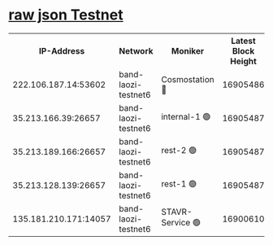 
[raw json Testnet](https://rpc-check.bandt.stavr.tech/bandt/rpcbandt_result.json)
=

<table><tr><th>IP-Address</th><th>Network</th><th>Moniker</th><th>Latest Block Height</th><th>Earliest Block Height</th><th>Catching Up</th><th>Tx Index</th><th>Voting Power</th><th>Scan Time</th></tr><tr><td>222.106.187.14:53602</td><td>band-laozi-testnet6</td><td>Cosmostation 🔴</td><td>16905486</td><td>16668001</td><td>False</td><td>on</td><td>2203686</td><td>2024-03-18T10:20:58.096233825UTC</td></tr><tr><td>35.213.166.39:26657</td><td>band-laozi-testnet6</td><td>internal-1 🟢</td><td>16905487</td><td>16805487</td><td>False</td><td>on</td><td>0</td><td>2024-03-18T10:20:59.045408628UTC</td></tr><tr><td>35.213.189.166:26657</td><td>band-laozi-testnet6</td><td>rest-2 🟢</td><td>16905487</td><td>16805487</td><td>False</td><td>on</td><td>0</td><td>2024-03-18T10:21:00.012019902UTC</td></tr><tr><td>35.213.128.139:26657</td><td>band-laozi-testnet6</td><td>rest-1 🟢</td><td>16905487</td><td>16805487</td><td>False</td><td>on</td><td>0</td><td>2024-03-18T10:21:00.929992333UTC</td></tr><tr><td>135.181.210.171:14057</td><td>band-laozi-testnet6</td><td>STAVR-Service 🟢</td><td>16900610</td><td>16870501</td><td>False</td><td>on</td><td>0</td><td>2024-03-18T10:20:56.780456934UTC</td></tr></table>
